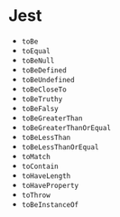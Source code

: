 # Jest

* `toBe`
* `toEqual`
* `toBeNull`
* `toBeDefined`
* `toBeUndefined`
* `toBeCloseTo`
* `toBeTruthy`
* `toBeFalsy`
* `toBeGreaterThan`
* `toBeGreaterThanOrEqual`
* `toBeLessThan`
* `toBeLessThanOrEqual`
* `toMatch`
* `toContain`
* `toHaveLength`
* `toHaveProperty`
* `toThrow`
* `toBeInstanceOf`

